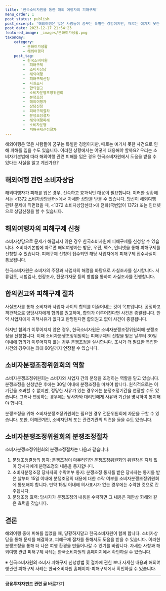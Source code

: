 ```yaml
---
title: '한국소비자원을 통한 해외 여행자의 피해구제'
menu_order: 1
post_status: publish
post_excerpt: '해외여행은 많은 사람들이 꿈꾸는 특별한 경험이지만, 때로는 예기치 못한 사건으로 인해 피해를 입을 수도 있습니다. 이러한 상황에서는 어떻게 대응해야 할까요  우리는 소비자기본법에 따라 해외여행 관련 피해를 입은 경우 한국소비자원에서 도움을 받을 수 있다는 사실을 알고 계신가요 '
post_date: 2023-12-17 21:54:23
featured_image: _images/문화여가생활.png
taxonomy:
    category:
        - 문화여가생활
        - 해외여행자
    post_tag:
        - 한국소비자원
        -  피해구제
        -  소비자상담
        -  해외여행
        -  피해구제신청
        -  사실조사
        -  합의권고
        -  소비자분쟁조정위원회
        -  분쟁조정
        -  해외여행자
        -  상담신청
        -  피해구제절차
        -  분쟁조정절차
        -  해외여행피해
        -  소비자분쟁
        -  피해구제신청절차
---
```



해외여행은 많은 사람들이 꿈꾸는 특별한 경험이지만, 때로는 예기치 못한 사건으로 인해 피해를 입을 수도 있습니다. 이러한 상황에서는 어떻게 대응해야 할까요? 우리는 소비자기본법에 따라 해외여행 관련 피해를 입은 경우 한국소비자원에서 도움을 받을 수 있다는 사실을 알고 계신가요?

## 해외여행 관련 소비자상담

해외여행자가 피해를 입은 경우, 신속하고 효과적인 대응이 필요합니다. 이러한 상황에서는 <1372 소비자상담센터>에서 자세한 상담을 받을 수 있습니다. 당신이 해외여행 관련 문제에 직면했을 때, <1372 소비자상담센터>에 전화(국번없이 1372) 또는 인터넷으로 상담신청을 할 수 있습니다.

## 해외여행자의 피해구제 신청

소비자상담으로 문제가 해결되지 않은 경우 한국소비자원에 피해구제를 신청할 수 있습니다. 소비자기본법에 따르면 해외여행자는 방문, 우편, 팩스, 인터넷을 통해 피해구제를 신청할 수 있습니다. 피해구제 신청이 접수되면 해당 사업자에게 피해구제 접수사실이 통보됩니다. 

한국소비자원은 소비자의 주장과 사업자의 해명을 바탕으로 사실조사를 실시합니다. 서류검토, 시험검사, 현장조사, 전문가자문 등의 방법을 통하여 사실조사를 진행합니다.

## 합의권고와 피해구제 절차

사실조사를 통해 소비자와 사업자 사이의 합의를 이끌어내는 것이 목표입니다. 공정하고 객관적으로 양당사자에게 합의를 권고하며, 합의가 이루어진다면 사건은 종결됩니다. 만약 사업자에게 귀책사유가 없다고 판명된다면 합의권고 없이 사건이 종결됩니다.

하지만 합의가 이루어지지 않은 경우, 한국소비자원은 소비자분쟁조정위원회에 분쟁조정을 신청합니다. 이때 소비자분쟁조정위원회는 피해구제의 신청을 받은 날부터 30일 이내에 합의가 이루어지지 않는 경우 분쟁조정을 실시합니다. 조사가 더 필요한 복잡한 사건의 경우에는 최대 60일까지 연장될 수 있습니다.

## 소비자분쟁조정위원회의 역할

소비자분쟁조정위원회는 소비자와 사업자 간의 분쟁을 조정하는 역할을 맡고 있습니다. 분쟁조정을 신청받은 후에는 30일 이내에 분쟁조정을 마쳐야 합니다. 원칙적으로는 이 기간을 초과할 수 없지만, 정당한 사유가 있는 경우에는 분쟁조정기간을 연장할 수도 있습니다. 그러나 연장하는 경우에는 당사자와 대리인에게 사유와 기간을 명시하여 통지해야 합니다.

분쟁조정을 위해 소비자분쟁조정위원회는 필요한 경우 전문위원회에 자문을 구할 수 있습니다. 또한, 이해관계인, 소비자단체 또는 관련기관의 의견을 들을 수도 있습니다.

## 소비자분쟁조정위원회의 분쟁조정절차

소비자분쟁조정위원회의 분쟁조정절차는 다음과 같습니다:

1. 분쟁조정결정의 통지: 분쟁조정이 마무리되면 분쟁조정위원회의 위원장은 지체 없이 당사자에게 분쟁조정의 내용을 통지합니다.
2. 소비자분쟁조정 당사자의 수락여부 통지: 분쟁조정 통지를 받은 당사자는 통지를 받은 날부터 15일 이내에 분쟁조정의 내용에 대한 수락 여부를 소비자분쟁조정위원회에 통보해야 합니다. 만약 15일 이내에 의사표시가 없는 경우에는 수락한 것으로 간주됩니다.
3. 분쟁조정 효력: 당사자가 분쟁조정의 내용을 수락하면 그 내용은 재판상 화해와 같은 효력을 갖습니다.

## 결론

해외여행 중에 피해를 입었을 때, 당황하지말고 한국소비자원이 함께 합니다. 소비자상담을 통해 문제를 해결하고, 피해구제 절차를 통해서도 도움을 받을 수 있습니다. 이러한 분쟁조정을 통해 더 나은 여행 환경을 만들어나갈 수 있기를 바랍니다. 자세한 사항과 해외여행 관련 피해구제 사례는 한국소비자원의 홈페이지에서 확인하실 수 있습니다.

※ 한국소비자원의 소비자 피해구제 신청방법 및 절차에 관한 보다 자세한 내용과 해외여행관련 피해구제 사례는 한국소비자원 홈페이지-피해구제에서 확인하실 수 있습니다.
<!-- wp:separator -->
<hr class="wp-block-separator has-alpha-channel-opacity"/>
<!-- /wp:separator -->

<!-- wp:group {"backgroundColor":"base","layout":{"type":"constrained"}} -->
<div class="wp-block-group has-base-background-color has-background"><!-- wp:paragraph {"align":"center","fontSize":"medium"} -->
<p class="has-text-align-center has-large-font-size"><strong>금융투자자펀드 관련 글 바로가기</strong></p>
<!-- /wp:paragraph -->


<!-- wp:latest-posts
{"categories":[{"id":13443,"count":19,"description":"","link":"https://uknowlaw.com/category/%ea%b8%88%ec%9c%b5%ed%88%ac%ec%9e%90%ec%9e%90%ed%8e%80%eb%93%9c/","name":"금융투자자펀드","slug":"금융투자자펀드","taxonomy":"category","parent":0,"meta":[],"_links":{"self":[{"href":"https://uknowlaw.com/wp-json/wp/v2/categories/13443"}],"collection":[{"href":"https://uknowlaw.com/wp-json/wp/v2/categories"}],"about":[{"href":"https://uknowlaw.com/wp-json/wp/v2/taxonomies/category"}],"wp:post_type":[{"href":"https://uknowlaw.com/wp-json/wp/v2/posts?categories=13443"}],"curies":[{"name":"wp","href":"https://api.w.org/{rel}","templated":true}]}}],"postsToShow":100,"excerptLength":28,"postLayout":"grid","columns":2,"featuredImageAlign":"left","featuredImageSizeSlug":"large","fontSize":"small"} /--></div>
<!-- /wp:group -->